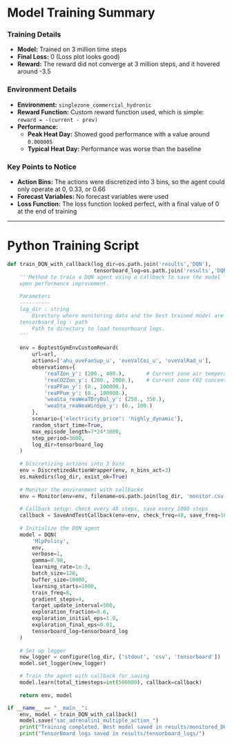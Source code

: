# Model Training Summary

### Training Details
- **Model:** Trained on 3 million time steps
- **Final Loss:** 0 (Loss plot looks good)
- **Reward:** The reward did not converge at 3 million steps, and it hovered around -3.5

### Environment Details
- **Environment:** `singlezone_commercial_hydronic`
- **Reward Function:** Custom reward function used, which is simple:  
  `reward = -(current - prev)`
- **Performance:**
  - **Peak Heat Day:** Showed good performance with a value around `0.000005`
  - **Typical Heat Day:** Performance was worse than the baseline

### Key Points to Notice
- **Action Bins:** The actions were discretized into 3 bins, so the agent could only operate at 0, 0.33, or 0.66
- **Forecast Variables:** No forecast variables were used
- **Loss Function:** The loss function looked perfect, with a final value of 0 at the end of training

---

# Python Training Script

```python
def train_DQN_with_callback(log_dir=os.path.join('results','DQN'),
                            tensorboard_log=os.path.join('results','DQN')):
    '''Method to train a DQN agent using a callback to save the model 
    upon performance improvement.  
    
    Parameters
    ----------
    log_dir : string
        Directory where monitoring data and the best trained model are stored.
    tensorboard_log : path
        Path to directory to load tensorboard logs.
    '''
    
    env = BoptestGymEnvCustomReward(
        url=url,
        actions=['ahu_oveFanSup_u', 'oveValCoi_u', 'oveValRad_u'],
        observations={
            'reaTZon_y': (200., 400.),       # Current zone air temperature
            'reaCO2Zon_y': (200., 2000.),    # Current zone CO2 concentration
            'reaPFan_y': (0., 100000.),
            'reaPPum_y': (0., 100000.),
            'weaSta_reaWeaTDryBul_y': (250., 350.),
            'weaSta_reaWeaWinSpe_y': (0., 100.)
        },
        scenario={'electricity_price': 'highly_dynamic'},
        random_start_time=True,
        max_episode_length=7*24*3600,
        step_period=3600,
        log_dir=tensorboard_log     
    )
    
    # Discretizing actions into 3 bins
    env = DiscretizedActionWrapper(env, n_bins_act=3)
    os.makedirs(log_dir, exist_ok=True)
    
    # Monitor the environment with callbacks
    env = Monitor(env=env, filename=os.path.join(log_dir, 'monitor.csv'))
    
    # Callback setup: check every 48 steps, save every 1000 steps
    callback = SaveAndTestCallback(env=env, check_freq=48, save_freq=1000, log_dir=tensorboard_log)
    
    # Initialize the DQN agent
    model = DQN(
        'MlpPolicy', 
        env, 
        verbose=1, 
        gamma=0.98,  
        learning_rate=1e-3,  
        batch_size=128,  
        buffer_size=10000,  
        learning_starts=1000,  
        train_freq=8,  
        gradient_steps=4,  
        target_update_interval=500,  
        exploration_fraction=0.6,  
        exploration_initial_eps=1.0,
        exploration_final_eps=0.01,  
        tensorboard_log=tensorboard_log
    )
    
    # Set up logger
    new_logger = configure(log_dir, ['stdout', 'csv', 'tensorboard'])
    model.set_logger(new_logger)

    # Train the agent with callback for saving
    model.learn(total_timesteps=int(500000), callback=callback)
    
    return env, model

if __name__ == "__main__":
    env, model = train_DQN_with_callback()
    model.save("sac_adrenalin1_multiple_action_")
    print("Training completed. Best model saved in results/monitored_DQN/")
    print("TensorBoard logs saved in results/tensorboard_logs/")

